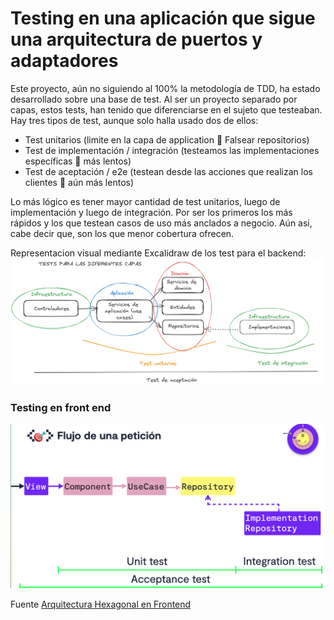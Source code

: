 # Testing en una aplicación que sigue una arquitectura de puertos y adaptadores

Este proyecto, aún no siguiendo al 100% la metodología de TDD, ha estado desarrollado sobre una base de test. Al ser un proyecto separado por capas, estos tests, han tenido que diferenciarse en el sujeto que testeaban. Hay tres tipos de test, aunque solo halla usado dos de ellos:

- Test unitarios (limite en la capa de application 🟰 Falsear repositorios)
- Test de implementación / integración (testeamos las implementaciones específicas 🟰 más lentos)
- Test de aceptación / e2e (testean desde las acciones que realizan los clientes 🟰 aún más lentos)

Lo más lógico es tener mayor cantidad de test unitarios, luego de implementación y luego de integración. Por ser los primeros los más rápidos y los que testean casos de uso más anclados a negocio. Aún asi, cabe decir que, son los que menor cobertura ofrecen.

Representacion visual mediante Excalidraw de los test para el backend:
![Representacion visual mediante Excalidraw de los test para el backend](../excalidraw/testing-back.png)

### Testing en front end

![Representacion visual mediante Excalidraw de los test para el backend](../excalidraw/test-front.png)

Fuente [Arquitectura Hexagonal en Frontend](https://pro.codely.com/library/arquitectura-hexagonal-en-frontend-197663/483637/path/)
